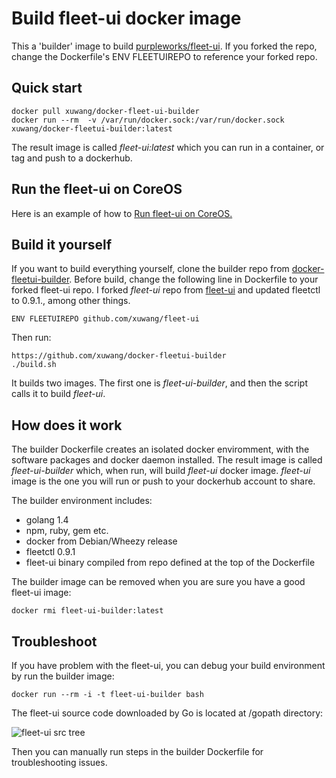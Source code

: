 # Build fleet-ui docker image

This a 'builder' image to build [purpleworks/fleet-ui](https://github.com/purpleworks/fleet-ui.git). If you forked the repo, change the Dockerfile's ENV FLEETUIREPO to reference your forked repo.
 
## Quick start

	docker pull xuwang/docker-fleet-ui-builder
	docker run --rm  -v /var/run/docker.sock:/var/run/docker.sock xuwang/docker-fleetui-builder:latest 

  The result image is called _fleet-ui:latest_ which you can run in a container, or tag and push to a dockerhub.

## Run the fleet-ui on CoreOS

Here is an example of how to [Run fleet-ui on CoreOS.](https://github.com/xuwang/coreos-docker-dev/blob/master/README-fleet-ui.md)

## Build it yourself

If you want to build everything yourself, clone the builder repo from [docker-fleetui-builder](https://github.com/xuwang/docker-fleetui-builder).
Before build, change the following line in Dockerfile to your forked fleet-ui repo. I forked _fleet-ui_ repo from [fleet-ui](https://github.com/purpleworks/fleet-ui.git) and 
updated fleetctl to 0.9.1., among other things.

	ENV FLEETUIREPO github.com/xuwang/fleet-ui

Then run:

	https://github.com/xuwang/docker-fleetui-builder
	./build.sh

It builds two images. The first one is _fleet-ui-builder_, and then the script calls it to build _fleet-ui_.

## How does it work

The builder Dockerfile creates an isolated docker enviromment, with the software packages and docker daemon installed. The result 
image is called _fleet-ui-builder_ which, when run, will build _fleet-ui_ docker image. _fleet-ui_ image is the one you will run or push to your dockerhub account to share. 

The builder environment includes:

* golang 1.4
* npm, ruby, gem etc.
* docker from Debian/Wheezy release
* fleetctl 0.9.1 
* fleet-ui binary compiled from repo defined at the top of the Dockerfile

The builder image can be removed when you are sure you have a good fleet-ui image: 

	docker rmi fleet-ui-builder:latest

## Troubleshoot

If you have problem with the fleet-ui, you can debug your build environment by run the builder image:

	docker run --rm -i -t fleet-ui-builder bash

The fleet-ui source code downloaded by Go is located at /gopath directory:

![fleet-ui src tree](https://github.com/xuwang/docker-fleetui-builder/blob/master/images/fleet-ui-src.png "fleet-ui src tree")

Then you can manually run steps in the builder Dockerfile for troubleshooting issues.
